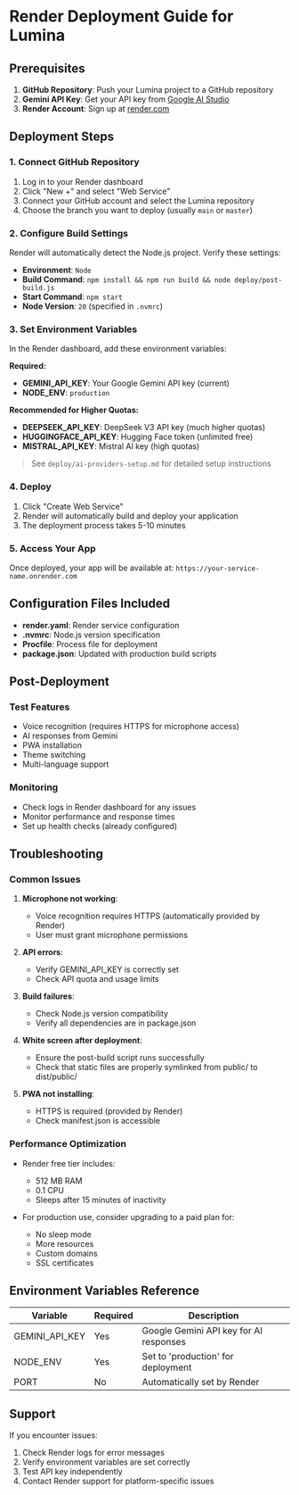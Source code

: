 # Render Deployment Guide for Lumina

## Prerequisites

1. **GitHub Repository**: Push your Lumina project to a GitHub repository
2. **Gemini API Key**: Get your API key from [Google AI Studio](https://makersuite.google.com/app/apikey)
3. **Render Account**: Sign up at [render.com](https://render.com)

## Deployment Steps

### 1. Connect GitHub Repository

1. Log in to your Render dashboard
2. Click "New +" and select "Web Service"
3. Connect your GitHub account and select the Lumina repository
4. Choose the branch you want to deploy (usually `main` or `master`)

### 2. Configure Build Settings

Render will automatically detect the Node.js project. Verify these settings:

- **Environment**: `Node`
- **Build Command**: `npm install && npm run build && node deploy/post-build.js`
- **Start Command**: `npm start`
- **Node Version**: `20` (specified in `.nvmrc`)

### 3. Set Environment Variables

In the Render dashboard, add these environment variables:

**Required:**
- **GEMINI_API_KEY**: Your Google Gemini API key (current)
- **NODE_ENV**: `production`

**Recommended for Higher Quotas:**
- **DEEPSEEK_API_KEY**: DeepSeek V3 API key (much higher quotas)
- **HUGGINGFACE_API_KEY**: Hugging Face token (unlimited free)
- **MISTRAL_API_KEY**: Mistral AI key (high quotas)

> See `deploy/ai-providers-setup.md` for detailed setup instructions

### 4. Deploy

1. Click "Create Web Service"
2. Render will automatically build and deploy your application
3. The deployment process takes 5-10 minutes

### 5. Access Your App

Once deployed, your app will be available at:
`https://your-service-name.onrender.com`

## Configuration Files Included

- **render.yaml**: Render service configuration
- **.nvmrc**: Node.js version specification
- **Procfile**: Process file for deployment
- **package.json**: Updated with production build scripts

## Post-Deployment

### Test Features
- Voice recognition (requires HTTPS for microphone access)
- AI responses from Gemini
- PWA installation
- Theme switching
- Multi-language support

### Monitoring
- Check logs in Render dashboard for any issues
- Monitor performance and response times
- Set up health checks (already configured)

## Troubleshooting

### Common Issues

1. **Microphone not working**: 
   - Voice recognition requires HTTPS (automatically provided by Render)
   - User must grant microphone permissions

2. **API errors**:
   - Verify GEMINI_API_KEY is correctly set
   - Check API quota and usage limits

3. **Build failures**:
   - Check Node.js version compatibility
   - Verify all dependencies are in package.json
   
4. **White screen after deployment**:
   - Ensure the post-build script runs successfully
   - Check that static files are properly symlinked from public/ to dist/public/

4. **PWA not installing**:
   - HTTPS is required (provided by Render)
   - Check manifest.json is accessible

### Performance Optimization

- Render free tier includes:
  - 512 MB RAM
  - 0.1 CPU
  - Sleeps after 15 minutes of inactivity
  
- For production use, consider upgrading to a paid plan for:
  - No sleep mode
  - More resources
  - Custom domains
  - SSL certificates

## Environment Variables Reference

| Variable | Required | Description |
|----------|----------|-------------|
| GEMINI_API_KEY | Yes | Google Gemini API key for AI responses |
| NODE_ENV | Yes | Set to 'production' for deployment |
| PORT | No | Automatically set by Render |

## Support

If you encounter issues:
1. Check Render logs for error messages
2. Verify environment variables are set correctly
3. Test API key independently
4. Contact Render support for platform-specific issues